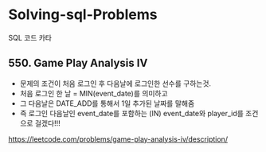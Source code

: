 # Solving-sql-Problems

SQL  코드 카타

## 550. Game Play Analysis IV

- 문제의 조건이 처음 로그인 후 다음날에 로그인한 선수를 구하는것.
-  처음 로그인 한 날 = MIN(event_date)를 의미하고
-  그 다음날은 DATE_ADD를 통해서 1일 추가된 날짜를 말해줌
-  즉 로그인 다음날인 event_date를 포함하는 (IN) event_date와 player_id를 조건으로  걸겠다!!!

https://leetcode.com/problems/game-play-analysis-iv/description/
